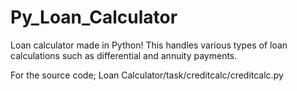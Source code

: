 ﻿# Py_Loan_Calculator
Loan calculator made in Python! This handles various types of loan calculations such as differential and annuity payments.

For the source code; Loan Calculator/task/creditcalc/creditcalc.py
